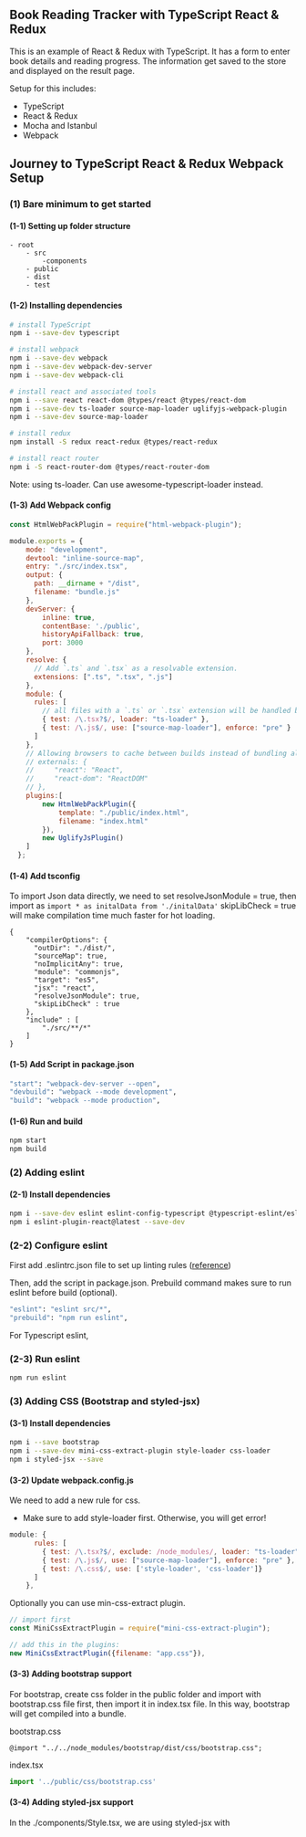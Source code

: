 ## Book Reading Tracker with TypeScript React & Redux

This is an example of React & Redux with TypeScript. It has a form to enter book details and reading progress. The information get saved to the store and displayed on the result page.

Setup for this includes:

- TypeScript
- React & Redux
- Mocha and Istanbul
- Webpack

## Journey to TypeScript React & Redux Webpack Setup

### (1) Bare minimum to get started

#### (1-1) Setting up folder structure

```
- root
    - src
        -components
    - public
    - dist
    - test
```

#### (1-2) Installing dependencies

```bash
# install TypeScript
npm i --save-dev typescript

# install webpack
npm i --save-dev webpack
npm i --save-dev webpack-dev-server
npm i --save-dev webpack-cli

# install react and associated tools
npm i --save react react-dom @types/react @types/react-dom
npm i --save-dev ts-loader source-map-loader uglifyjs-webpack-plugin
npm i --save-dev source-map-loader

# install redux
npm install -S redux react-redux @types/react-redux

# install react router
npm i -S react-router-dom @types/react-router-dom

```
Note: using ts-loader. Can use awesome-typescript-loader instead.

#### (1-3) Add Webpack config

```javascript
const HtmlWebPackPlugin = require("html-webpack-plugin");

module.exports = {
    mode: "development",
    devtool: "inline-source-map",
    entry: "./src/index.tsx",
    output: {
      path: __dirname + "/dist",
      filename: "bundle.js"
    },
    devServer: {
        inline: true,
        contentBase: './public',
        historyApiFallback: true,
        port: 3000
    },
    resolve: {
      // Add `.ts` and `.tsx` as a resolvable extension.
      extensions: [".ts", ".tsx", ".js"]
    },
    module: {
      rules: [
        // all files with a `.ts` or `.tsx` extension will be handled by `ts-loader`
        { test: /\.tsx?$/, loader: "ts-loader" },
        { test: /\.js$/, use: ["source-map-loader"], enforce: "pre" }
      ]
    },
    // Allowing browsers to cache between builds instead of bundling all dependencies - this somehow doesn't work.
    // externals: {
    //     "react": "React",
    //     "react-dom": "ReactDOM"
    // },
    plugins:[
        new HtmlWebPackPlugin({
            template: "./public/index.html",
            filename: "index.html"
        }),
        new UglifyJsPlugin()
    ]
  };
```

#### (1-4) Add tsconfig

To import Json data directly, we need to set resolveJsonModule = true, then import as `import * as initalData from './initalData'`
skipLibCheck = true will make compilation time much faster for hot loading.

```
{
    "compilerOptions": {
      "outDir": "./dist/",
      "sourceMap": true,
      "noImplicitAny": true,
      "module": "commonjs",
      "target": "es5",
      "jsx": "react",
      "resolveJsonModule": true,
      "skipLibCheck" : true
    },
    "include" : [
        "./src/**/*"
    ]
}
```

#### (1-5) Add Script in package.json

```bash
"start": "webpack-dev-server --open",
"devbuild": "webpack --mode development",
"build": "webpack --mode production",
```

#### (1-6) Run and build

```bash
npm start
npm build
```

### (2) Adding eslint

#### (2-1) Install dependencies

```bash
npm i --save-dev eslint eslint-config-typescript @typescript-eslint/eslint-plugin
npm i eslint-plugin-react@latest --save-dev
```

### (2-2) Configure eslint
First add .eslintrc.json file to set up linting rules ([reference](https://www.mydatahack.com/using-editorconfig-and-eslint-in-node-js-project/))

Then, add the script in package.json. Prebuild command makes sure to run eslint before build (optional).
```bash
"eslint": "eslint src/*",
"prebuild": "npm run eslint",
```

For Typescript eslint, 

### (2-3) Run eslint

```bash
npm run eslint
```

### (3) Adding CSS (Bootstrap and styled-jsx)

#### (3-1) Install dependencies

```bash
npm i --save bootstrap
npm i --save-dev mini-css-extract-plugin style-loader css-loader
npm i styled-jsx --save
```

#### (3-2) Update webpack.config.js

We need to add a new rule for css. 

* Make sure to add style-loader first. Otherwise, you will get error!

```javascript
module: {
      rules: [
        { test: /\.tsx?$/, exclude: /node_modules/, loader: "ts-loader"},
		{ test: /\.js$/, use: ["source-map-loader"], enforce: "pre" },
		{ test: /\.css$/, use: ['style-loader', 'css-loader']}
      ]
    },
```

Optionally you can use min-css-extract plugin.

```javascript
// import first 
const MiniCssExtractPlugin = require("mini-css-extract-plugin");

// add this in the plugins: 
new MiniCssExtractPlugin({filename: "app.css"}),
```
#### (3-3) Adding bootstrap support

For bootstrap, create css folder in the public folder and import with bootstrap.css file first, then import it in index.tsx file. In this way, bootstrap will get compiled into a bundle.

bootstrap.css
```
@import "../../node_modules/bootstrap/dist/css/bootstrap.css";
```

index.tsx
```javascript
import '../public/css/bootstrap.css'
```

#### (3-4) Adding styled-jsx support

In the ./components/Style.tsx, we are using styled-jsx with <Style jsx global>. TypeScript will complain about jsx and global as it doesn't understand the type. We need to add their definitions in custom.d.ts in the root folder.

custom.d.ts
```javascript
import 'react';

declare module 'react' {
  interface StyleHTMLAttributes<T> extends React.HTMLAttributes<T> {
    jsx?: boolean;
    global?: boolean;
  }
}
```

### (4) Setting up Unit Test (Mocha, Sinon, Chai and Istanbul)

#### (4-1) Installing dependencies

All modules except Istanbul are required to install @type modules. Istanbul is written in TypeScript and doesn't require @type.

ts-node is required to hook mocha with TypeScript.

```bash
npm i chai mocha mocha-typescript sinon ts-node --save-dev
npm i @types/chai @types/mocha @types/sinon --save-dev
npm i --save-dev nyc
```

### (4-2) Add script into package.json

Istanbul reporter option html gives html coverage output in the coverage directory. text option displays the coverage table on the console when you run the test.
'-r ts-node/register' enables mocha to use TypeScript in the node environment.

```
"test": "nyc --reporter=html --reporter=text mocha -r ts-node/register test/**/*.ts --recursive --timeout 5000",
"integration": "nyc --reporter=html --reporter=text mocha -r ts-node/register --recursive --timeout 5000 integration/**/*.ts"
```

Optional nyc configuration example in package.json. In this way, coverage report covers all the test scripts, not directory specific.
```
 "nyc": {
    "extension": [
      ".ts",
      ".tsx"
    ],
    "exclude": [
      "**/*.d.ts"
    ],
    "reporter": [
      "html",
      "text"
    ],
    "all": true
  },
```
[reference](https://journal.artfuldev.com/write-tests-for-typescript-projects-with-mocha-and-chai-in-typescript-86e053bdb2b6)

### (5) Setting up Enzyme and JSDOM

#### (5-1) Installing dependencies

```bash
npm i enzyme jsdom enzyme-adapter-react-16
npm i @types/enzyme @types/jsdom @types/enzyme-adapter-react-16 --save-dev
```
*JSDOM is not used for this project.

### (6) Setting up Redux

### (6-1) Installing dependencies

```bash
npm install -S redux react-redux @types/react-redux
```

### (6-2) Defining app's state

Create state definition file in src/types/index.tsx

```javascript
export interface StoreState {
    languageName: string;
    enthusiasmLevel: number;
}
```